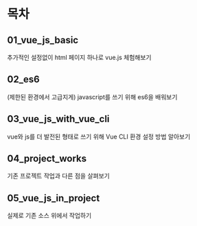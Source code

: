 # 목차
## 01_vue_js_basic
추가적인 설정없이 html 페이지 하나로 vue.js 체험해보기
## 02_es6
(제한된 환경에서 고급지게) javascript를 쓰기 위해 es6을 배워보기
## 03_vue_js_with_vue_cli
vue와 js를 더 발전된 형태로 쓰기 위해 Vue CLI 환경 설정 방법 알아보기
## 04_project_works
기존 프로젝트 작업과 다른 점을 살펴보기
## 05_vue_js_in_project
실제로 기존 소스 위에서 작업하기
